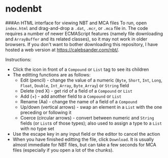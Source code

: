nodenbt
=======
###An HTML interface for viewing NBT and MCA files
To run, open `index.html` and drag-and-drop a `.dat`, `.mcr`, or `.mca` file in. The code requires a number of newer ECMAScript features (namely file downloading and `ArrayBuffer` and its related classes), so it may not work in older browsers. If you don't want to bother downloading this repository, I have hosted a web version at https://calebsander.com/nbt/.

Instructions:
- Click the icon in front of a `Compound` or `List` tag to see its children
- The editting functions are as follows:
  - Edit (pencil) - change the value of a numeric (`Byte`, `Short`, `Int`, `Long`, `Float`, `Double`, `Int_Array`, `Byte_Array`) or `String` field
  - Delete (red X) - get rid of a field of a `Compound` or `List`
  - Add (+) - add another field to a `Compound` or `List`
  - Rename (Aa) - change the name of a field of a `Compound`
  - Up/down (vertical arrows) - swap an element in a `List` with the one preceding or following it
  - Coerce (circular arrows) - convert between numeric and `String` fields (or `List`s of those types); also used to assign a type to a `List` with no type set
- Use the escape key in any input field or the editor to cancel the action
- When you have finished editting the file, click `Download`. It is usually almost immediate for NBT files, but can take a few seconds for MCA files (especially if you open a lot of the chunks).
